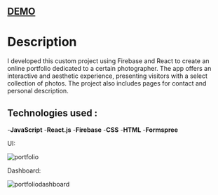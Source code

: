 ## [DEMO](https://myphotoportofolio.web.app/)
# Description

I developed this custom project using Firebase and React to create an online portfolio dedicated to a certain photographer. The app offers an interactive and aesthetic experience, presenting visitors with a select collection of photos. The project also includes pages for contact and personal description.


## Technologies used :

-**JavaScript**
-**React.js**
-**Firebase**
-**CSS**
-**HTML**
-**Formspree**


UI:

![portfolio](https://github.com/ValkeMihail/photographer-portfolio-react-app/assets/72788498/04ca698a-3d42-4768-be31-174fcea415e8)


Dashboard:

![portfoliodashboard](https://github.com/ValkeMihail/photographer-portfolio-react-app/assets/72788498/0fe6123a-2729-465c-a61c-13d8ef69db85)
